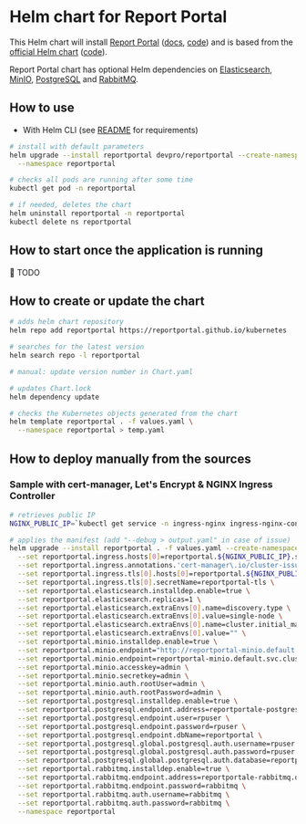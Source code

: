 # Helm chart for Report Portal

This Helm chart will install [Report Portal](https://reportportal.io/) ([docs](https://reportportal.io/docs/), [code](https://github.com/reportportal))
and is based from the [official Helm chart](https://reportportal.github.io/kubernetes) ([code](https://github.com/reportportal/kubernetes)).

Report Portal chart has optional Helm dependencies on [Elasticsearch](https://github.com/elastic/helm-charts/tree/main/elasticsearch), [MinIO](https://github.com/bitnami/charts/tree/main/bitnami/minio/),
[PostgreSQL](https://github.com/bitnami/charts/tree/main/bitnami/postgresql) and [RabbitMQ](https://github.com/bitnami/charts/tree/main/bitnami/rabbitmq/).

## How to use

- With Helm CLI (see [README](../../README.md#from-helm-cli) for requirements)

```bash
# install with default parameters
helm upgrade --install reportportal devpro/reportportal --create-namespace \
  --namespace reportportal

# checks all pods are running after some time
kubectl get pod -n reportportal

# if needed, deletes the chart
helm uninstall reportportal -n reportportal
kubectl delete ns reportportal
```

## How to start once the application is running

👷 TODO

## How to create or update the chart

```bash
# adds helm chart repository
helm repo add reportportal https://reportportal.github.io/kubernetes

# searches for the latest version
helm search repo -l reportportal

# manual: update version number in Chart.yaml

# updates Chart.lock
helm dependency update

# checks the Kubernetes objects generated from the chart
helm template reportportal . -f values.yaml \
  --namespace reportportal > temp.yaml
```

## How to deploy manually from the sources

### Sample with cert-manager, Let's Encrypt & NGINX Ingress Controller

```bash
# retrieves public IP
NGINX_PUBLIC_IP=`kubectl get service -n ingress-nginx ingress-nginx-controller --output jsonpath='{.status.loadBalancer.ingress[0].ip}'`

# applies the manifest (add "--debug > output.yaml" in case of issue)
helm upgrade --install reportportal . -f values.yaml --create-namespace \
  --set reportportal.ingress.hosts[0]=reportportal.${NGINX_PUBLIC_IP}.sslip.io \
  --set reportportal.ingress.annotations.'cert-manager\.io/cluster-issuer'=selfsigned-cluster-issuer \
  --set reportportal.ingress.tls[0].hosts[0]=reportportal.${NGINX_PUBLIC_IP}.sslip.io \
  --set reportportal.ingress.tls[0].secretName=reportportal-tls \
  --set reportportal.elasticsearch.installdep.enable=true \
  --set reportportal.elasticsearch.replicas=1 \
  --set reportportal.elasticsearch.extraEnvs[0].name=discovery.type \
  --set reportportal.elasticsearch.extraEnvs[0].value=single-node \
  --set reportportal.elasticsearch.extraEnvs[0].name=cluster.initial_master_nodes \
  --set reportportal.elasticsearch.extraEnvs[0].value="" \
  --set reportportal.minio.installdep.enable=true \
  --set reportportal.minio.endpoint="http://reportportal-minio.default.svc.cluster.local:9000" \
  --set reportportal.minio.endpoint=reportportal-minio.default.svc.cluster.local:9000 \
  --set reportportal.minio.accesskey=admin \
  --set reportportal.minio.secretkey=admin \
  --set reportportal.minio.auth.rootUser=admin \
  --set reportportal.minio.auth.rootPassword=admin \
  --set reportportal.postgresql.installdep.enable=true \
  --set reportportal.postgresql.endpoint.address=reportportale-postgresql.default.svc.cluster.local \
  --set reportportal.postgresql.endpoint.user=rpuser \
  --set reportportal.postgresql.endpoint.password=rpuser \
  --set reportportal.postgresql.endpoint.dbName=reportportal \
  --set reportportal.postgresql.global.postgresql.auth.username=rpuser \
  --set reportportal.postgresql.global.postgresql.auth.password=rpuser \
  --set reportportal.postgresql.global.postgresql.auth.database=reportportal \
  --set reportportal.rabbitmq.installdep.enable=true \
  --set reportportal.rabbitmq.endpoint.address=reportportale-rabbitmq.default.svc.cluster.local \
  --set reportportal.rabbitmq.endpoint.password=rabbitmq \
  --set reportportal.rabbitmq.auth.username=rabbitmq \
  --set reportportal.rabbitmq.auth.password=rabbitmq \
  --namespace reportportal
```
